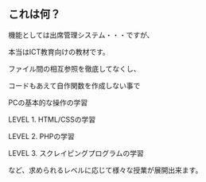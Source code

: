 ## これは何？
機能としては出席管理システム・・・ですが、

本当はICT教育向けの教材です。

ファイル間の相互参照を徹底してなくし、

コードもあえて自作関数を作成しない事で

PCの基本的な操作の学習

LEVEL 1. HTML/CSSの学習

LEVEL 2. PHPの学習

LEVEL 3. スクレイピングプログラムの学習

など、求められるレベルに応じて様々な授業が展開出来ます。
